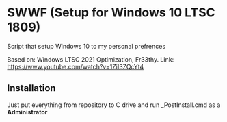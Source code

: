 # SWWF (Setup for Windows 10 LTSC 1809) 

Script that setup Windows 10 to my personal prefrences

Based on: Windows LTSC 2021 Optimization, Fr33thy. Link: https://www.youtube.com/watch?v=1ZiI3ZQcYt4

## Installation

Just put everything from repository to C drive and run _PostInstall.cmd as a **Administrator**
